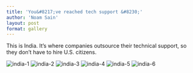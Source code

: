 ```yaml
---
title: 'You&#8217;ve reached tech support &#8230;'
author: 'Noam Sain'
layout: post
format: gallery
---
```


This is India. It’s where companies outsource their technical support, so they don’t have to hire U.S. citizens.

![india-1](/_assets/img/2012/09/india-1.jpg) ![india-2](/_assets/img/2012/09/india-2.jpg) ![india-3](/_assets/img/2012/09/india-3.jpg) ![india-4](/_assets/img/2012/09/india-4.jpg) ![india-5](/_assets/img/2012/09/india-5.jpg) ![india-6](/_assets/img/2012/09/india-6.jpg)